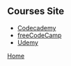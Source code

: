 ## Courses Site
- [Codecademy](https://www.codecademy.com/catalog/subject/programming)
- [freeCodeCamp](https://www.freecodecamp.org/)
- [Udemy](https://www.udemy.com/)

[Home](/../../README.md)